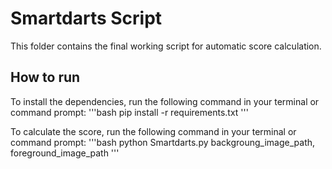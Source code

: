 # Smartdarts Script 
This folder contains the final working script for automatic score calculation. 

## How to run
To install the dependencies, run the following command in your terminal or command prompt:
'''bash
pip install -r requirements.txt
'''

To calculate the score, run the following command in your terminal or command prompt:
'''bash
python Smartdarts.py backgroung_image_path, foreground_image_path
'''


